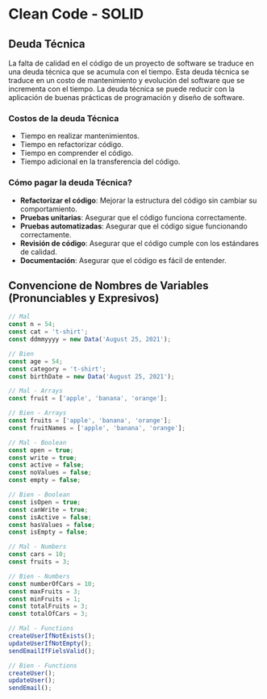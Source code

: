 # Clean Code - SOLID

## Deuda Técnica

La falta de calidad en el código de un proyecto de software se traduce en una deuda técnica que se acumula con el tiempo. Esta deuda técnica se traduce en un costo de mantenimiento y evolución del software que se incrementa con el tiempo. La deuda técnica se puede reducir con la aplicación de buenas prácticas de programación y diseño de software.

### Costos de la deuda Técnica

- Tiempo en realizar mantenimientos.
- Tiempo en refactorizar código.
- Tiempo en comprender el código.
- Tiempo adicional en la transferencia del código.

### Cómo pagar la deuda Técnica?

- **Refactorizar el código**: Mejorar la estructura del código sin cambiar su comportamiento.
- **Pruebas unitarias**: Asegurar que el código funciona correctamente.
- **Pruebas automatizadas**: Asegurar que el código sigue funcionando correctamente.
- **Revisión de código**: Asegurar que el código cumple con los estándares de calidad.
- **Documentación**: Asegurar que el código es fácil de entender.

## Convencione de Nombres de Variables (Pronunciables y Expresivos)

```Javascript
// Mal
const n = 54;
const cat = 't-shirt';
const ddmmyyyy = new Data('August 25, 2021');

// Bien
const age = 54;
const category = 't-shirt';
const birthDate = new Data('August 25, 2021');

// Mal - Arrays
const fruit = ['apple', 'banana', 'orange'];

// Bien - Arrays
const fruits = ['apple', 'banana', 'orange'];
const fruitNames = ['apple', 'banana', 'orange'];

// Mal - Boolean
const open = true;
const write = true;
const active = false;
const noValues = false;
const empty = false;

// Bien - Boolean
const isOpen = true;
const canWrite = true;
const isActive = false;
const hasValues = false;
const isEmpty = false;

// Mal - Numbers
const cars = 10;
const fruits = 3;

// Bien - Numbers
const numberOfCars = 10;
const maxFruits = 3;
const minFruits = 1;
const totalFruits = 3;
const totalOfCars = 3;

// Mal - Functions
createUserIfNotExists();
updateUserIfNotEmpty();
sendEmailIfFielsValid();

// Bien - Functions
createUser();
updateUser();
sendEmail();
```
